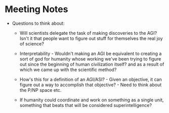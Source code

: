 # Meeting Notes

* Questions to think about:
  
  * Will scientists delegate the task of making discoveries to the AGI? Isn't it that people want to figure out stuff for themselves the real joy of science?

  * Interpretability - Wouldn't making an AGI be equivalent to creating a sort of god for humanity whose working we've been trying to figure out since the beginning of human civilization itself? and as a result of which we came up with the scientific method?
  
  * How's this for a definition of an AGI/ASI? - Given an objective, it can figure out a way to accomplish that objective? - Need to think about the P/NP space etc.
  
  * If humanity could coordinate and work on something as a single unit, something that beats that will be considered superintelligence?
